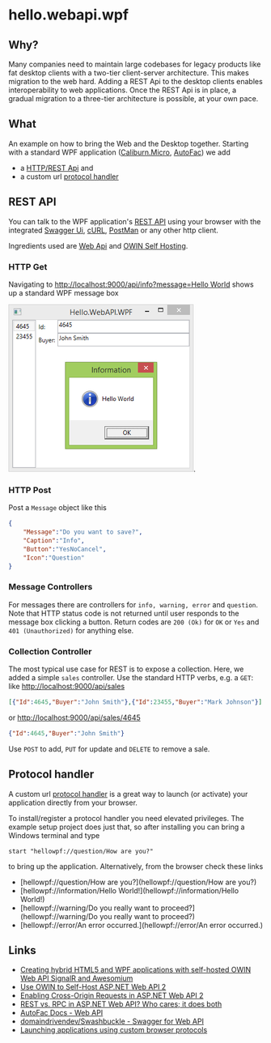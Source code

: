 # hello.webapi.wpf

## Why?

Many companies need to maintain large codebases for legacy products like fat desktop clients with a two-tier client-server architecture. This makes migration to the web hard. Adding a REST Api to the desktop clients enables interoperability to web applications. Once the REST Api is in place, a gradual migration to a three-tier architecture is possible, at your own pace.

## What

An example on how to bring the Web and the Desktop together. Starting with a standard WPF application ([Caliburn.Micro](http://caliburnmicro.com/), [AutoFac](http://autofac.org/)) we add

- a [HTTP/REST Api](#rest-api) and
- a custom url [protocol handler](#protocol-handler)

## REST API

You can talk to the WPF application's [REST API](http://en.wikipedia.org/wiki/Representational_state_transfer) using your browser with the integrated [Swagger Ui](http://localhost:9000/swagger), [cURL](http://curl.haxx.se/), [PostMan](https://www.getpostman.com/) or any other http client.

Ingredients used are [Web Api](http://www.asp.net/web-api) and [OWIN Self Hosting](http://www.asp.net/web-api/overview/hosting-aspnet-web-api/use-owin-to-self-host-web-api).

### HTTP Get

Navigating to [http://localhost:9000/api/info?message=Hello World](http://localhost:9000/api/info?message=Hello%20World) shows up a standard WPF message box

![info box via http get](hello.webapi.wpf.png).

### HTTP Post

Post a `Message` object like this

```json
{
    "Message":"Do you want to save?",
    "Caption":"Info",
    "Button":"YesNoCancel",
    "Icon":"Question"
}
```

### Message Controllers

For messages there are controllers for `info, warning, error` and `question`. Note that HTTP status code is not returned until user responds to the message box clicking a button. Return codes are `200 (Ok)` for `OK` or `Yes` and `401 (Unauthorized)` for anything else.

### Collection Controller

The most typical use case for REST is to expose a collection. Here, we added a simple `sales` controller. Use the standard HTTP verbs, e.g. a `GET`: like [http://localhost:9000/api/sales](http://localhost:9000/api/sales)

```json
[{"Id":4645,"Buyer":"John Smith"},{"Id":23455,"Buyer":"Mark Johnson"}]
```

or [http://localhost:9000/api/sales/4645](http://localhost:9000/api/sales/4645)

```json
{"Id":4645,"Buyer":"John Smith"}
```

Use `POST` to add, `PUT` for update and `DELETE` to remove a sale.

## Protocol handler

A custom url [protocol handler](https://docs.microsoft.com/en-us/archive/blogs/noahc/register-a-custom-url-protocol-handler) is a great way to launch (or activate) your application directly from your browser.

To install/register a protocol handler you need elevated privileges.
The example setup project does just that, so after installing you can bring a Windows terminal and type

```console
start "hellowpf://question/How are you?"
```

to bring up the application. Alternatively, from the browser check these links

- [hellowpf://question/How are you?](hellowpf://question/How are you?)
- [hellowpf://information/Hello World!](hellowpf://information/Hello World!)
- [hellowpf://warning/Do you really want to proceed?](hellowpf://warning/Do you really want to proceed?)
- [hellowpf://error/An error occurred.](hellowpf://error/An error occurred.)

## Links

- [Creating hybrid HTML5 and WPF applications with self-hosted OWIN Web API SignalR and Awesomium](http://galratner.com/blogs/net/archive/2014/01/31/creating-hybrid-html5-and-wpf-applications-with-self-hosted-owin-web-api-signalr-and-awesomium.aspx)
- [Use OWIN to Self-Host ASP.NET Web API 2](http://www.asp.net/web-api/overview/hosting-aspnet-web-api/use-owin-to-self-host-web-api)
- [Enabling Cross-Origin Requests in ASP.NET Web API 2](http://www.asp.net/web-api/overview/security/enabling-cross-origin-requests-in-web-api)
- [REST vs. RPC in ASP.NET Web API? Who cares; it does both](http://encosia.com/rest-vs-rpc-in-asp-net-web-api-who-cares-it-does-both/)
- [AutoFac Docs - Web API](http://docs.autofac.org/en/latest/integration/webapi.html)
- [domaindrivendev/Swashbuckle - Swagger for Web API](https://github.com/domaindrivendev/Swashbuckle)
- [Launching applications using custom browser protocols](https://support.shotgunsoftware.com/hc/en-us/articles/219031308-Launching-applications-using-custom-browser-protocols)
